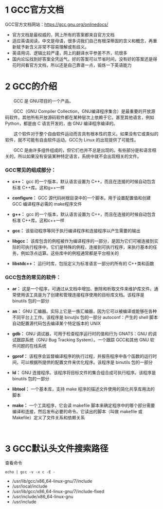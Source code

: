 # 1 GCC官方文档
GCC官方文档网站：https://gcc.gnu.org/onlinedocs/

- 官方文档是最权威的，网上所有的答案都来自官方文档
- 适应英语阅读，中文是母语，很多词我们自己有根深蒂固的含义和概念，再重新赋予新含义非常不容易理解或有歧义。
- 英语用词、逻辑比较严谨，网上的翻译水平参差不齐，坑很多
- 国内论坛找到好答案全凭运气，好的答案可以节省时间，没有好的答案还是得花时间看官方文档，所以还是自己靠谱一点，锻炼一下英语能力


# 2 GCC的介绍
&emsp;&emsp;GCC 是 GNU项目的一个产品。

&emsp;&emsp;GCC（GNU Compiler Collection，GNU编译程序集合）是最重要的开放源码软件。其他所有开放源码软件都在某种层次上依赖于它。甚至其他语言，例如 Python，都是由 C 语言开发的，由 GNU 编译程序编译的。

&emsp;&emsp;这个软件对于整个自由软件运动而言具有根本性的意义。如果没有它或类似的软件，就不可能有自由软件运动。GCC为 Linux 的出现提供了可能性。

&emsp;&emsp;GCC 是由许多组件组成的，但它们也并不总是出现的。有些部分是和语言相关的，所以如果没有安装某种特定语言，系统中就不会出现相关的文件。

### **GCC常见的组成部分：**

- **c++：** gcc 的一个版本，默认语言设置为 C++，而且在连接的时候自动包含标准 C++库。这和g++一样     

- **configure：** GCC 源代码树根目录中的一个脚本。用于设置配置值和创建 GCC 编译程序必需的 make程序文件


- **g++：** gcc 的一个版本，默认语言设置为 C++，而且在连接的时候自动包含标准 C++库。这和c++一样

- **gcc：** 该驱动程序等同于执行编译程序和连接程序以产生需要的输出

- **libgcc：** 该库包含的例程被作为编译程序的一部分，是因为它们可被连接到实际的可执行程序中。它们是特殊的例程，连接到可执行程序，来执行基本的任务，例如浮点运算。这些库中的例程通常都是平台相关的

- **libstdc++：** 运行时库，包括定义为标准语言一部分的所有的 C++类和函数

### **GCC包含的常见的软件：**


- **ar：** 这是一个程序，可通过从文档中增加、删除和析取文件来维护库文件。通常使用该工具是为了创建和管理连接程序使用的目标库文档。该程序是 binutils 包的一部分

- **as：** GNU 汇编器。实际上它是一族汇编器，因为它可以被编译或能够在各种不同平台上工作。该程序是 binutjls 包的一部分
autoconf：产生的 shell 脚本自动配置源代码包去编译某个特定版本的 UNIX


- **gdb：** GNU 调试器，可用于检查程序运行时的值和行为
GNATS：GNU 的调试跟踪系统（GNU Bug Tracking System）。一个跟踪 GCC和其他 GNU 软件问题的在线系统

- **gprof：** 该程序会监督编译程序的执行过程，并报告程序中各个函数的运行时间，可以根据所提供的配置文件来优化程序。该程序是 binutils 包的一部分

- **ld：** GNU 连接程序。该程序将目标文件的集合组合成可执行程序。该程序是 binutils 包的一部分

- **libtool：** 一个基本库，支持 make 程序的描述文件使用的简化共享库用法的脚本

- **make：** 一个工具程序，它会读 makefile 脚本来确定程序中的哪个部分需要编译和连接，然后发布必要的命令。它读出的脚本（叫做 makefile 或 Makefile）定义了文件关系和依赖关系

&emsp;
# 3 GCC默认头文件搜索路径
查看命令
```shell
echo | gcc -v -x c -E -
```

- /usr/lib/gcc/x86_64-linux-gnu/7/include
- /usr/local/include
- /usr/lib/gcc/x86_64-linux-gnu/7/include-fixed
- /usr/include/x86_64-linux-gnu
- /usr/include